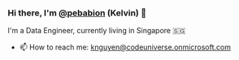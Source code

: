 ### Hi there, I'm [@pebabion](https://twitter.com/pebabiion) (Kelvin) 👋

I'm a Data Engineer, currently living in Singapore 🇸🇬

- 📫 How to reach me: knguyen@codeuniverse.onmicrosoft.com

<!--
**kelvin1794/kelvin1794** is a ✨ _special_ ✨ repository because its `README.md` (this file) appears on your GitHub profile.

Here are some ideas to get you started:

- 🔭 I’m currently working on ...
- 🌱 I’m currently learning ...
- 👯 I’m looking to collaborate on ...
- 🤔 I’m looking for help with ...
- 💬 Ask me about ...
- 📫 How to reach me: ...
- 😄 Pronouns: ...
- ⚡ Fun fact: ...
-->
